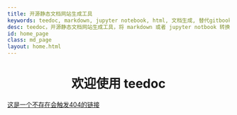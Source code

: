 ```yaml
---
title: 开源静态文档网站生成工具
keywords: teedoc, markdown, jupyter notebook, html, 文档生成, 替代gitbook, 网站生成, 静态网站, 文档网站生成, 多文档, 静态博客
desc: teedoc，开源静态文档网站生成工具，将 markdown 或者 jupyter notbook 转换成 html 静态网页， 用于个人或企业建站，建博客，建资料库，wiki等
id: home_page
class: md_page
layout: home.html
---
```



<h1 style="width: 100%; text-align: center;">欢迎使用 teedoc</h1>

[这是一个不存在会触发404的链接](/error_link)